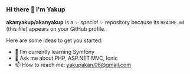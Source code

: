 ### Hi there 👋 I'm Yakup


**akanyakup/akanyakup** is a ✨ _special_ ✨ repository because its `README.md` (this file) appears on your GitHub profile.

Here are some ideas to get you started:

- 🌱 I’m currently learning Symfony
- 💬 Ask me about PHP, ASP.NET MVC, Ionic
- 📫 How to reach me: yakupakan.06@gmail.com


